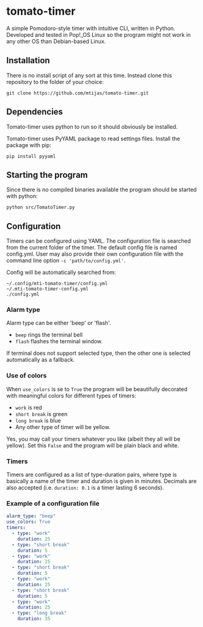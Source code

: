# tomato-timer
A simple Pomodoro-style timer with intuitive CLI, written in Python. Developed and tested
in Pop!_OS Linux so the program might not work in any other OS than Debian-based Linux.

## Installation
There is no install script of any sort at this time. Instead clone this repository
to the folder of your choice:
```
git clone https://github.com/mtijas/tomato-timer.git
```

## Dependencies
Tomato-timer uses python to run so it should obviously be installed.

Tomato-timer uses PyYAML package to read settings files. Install the package with pip:
```
pip install pyyaml
```

## Starting the program
Since there is no compiled binaries available the program should be started with python:
```
python src/TomatoTimer.py
```

## Configuration
Timers can be configured using YAML. The configuration file is searched from the current
folder of the timer. The default config file is named config.yml. User may also provide 
their own configuration file with the command line option `-c 'path/to/config.yml'`.

Config will be automatically searched from:
```
~/.config/mti-tomato-timer/config.yml
~/.mti-tomato-timer-config.yml
./config.yml
```

### Alarm type
Alarm type can be either 'beep' or 'flash'. 

- `beep` rings the terminal bell
- `flash` flashes the terminal window.

If terminal does not support selected type, then the other one is selected automatically
as a fallback.

### Use of colors
When `use_colors` is se to `True` the program will be beautifully decorated with 
meaningful colors for different types of timers:

- `work` is red
- `short break` is green
- `long break` is blue
- Any other type of timer will be yellow. 

Yes, you may call your timers whatever you like (albeit they all will be yellow).
Set this `False` and the program will be plain black and white.

### Timers
Timers are configured as a list of type-duration pairs, where type is basically 
a name of the timer and duration is given in minutes. Decimals are
also accepted (i.e. `duration: 0.1` is a timer lasting 6 seconds).

### Example of a configuration file

```yaml
alarm_type: "beep"
use_colors: True
timers:
  - type: "work"
    duration: 25
  - type: "short break"
    duration: 5
  - type: "work"
    duration: 25
  - type: "short break"
    duration: 5
  - type: "work"
    duration: 25
  - type: "short break"
    duration: 5
  - type: "work"
    duration: 25
  - type: "long break"
    duration: 35

```